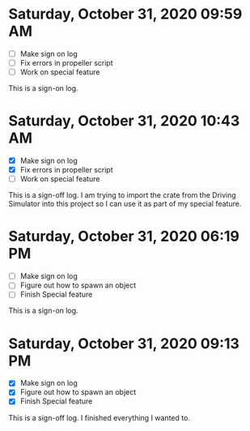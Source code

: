# Saturday, October 31, 2020 09:59 AM
- [ ] Make sign on log
- [ ] Fix errors in propeller script
- [ ] Work on special feature 

This is a sign-on log.

# Saturday, October 31, 2020 10:43 AM
- [X] Make sign on log
- [X] Fix errors in propeller script
- [ ] Work on special feature 

This is a sign-off log. I am trying to import the crate from the Driving Simulator into this project so I can use it as part of my special feature.

# Saturday, October 31, 2020 06:19 PM
- [ ] Make sign on log
- [ ] Figure out how to spawn an object 
- [ ] Finish Special feature 

This is a sign-on log.

# Saturday, October 31, 2020 09:13 PM
- [X] Make sign on log
- [X] Figure out how to spawn an object 
- [X] Finish Special feature 

This is a sign-off log. I finished everything I wanted to.


